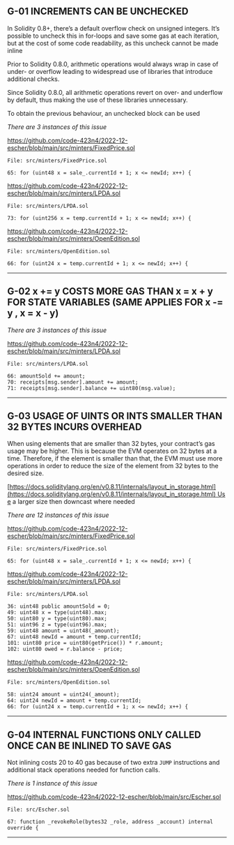 ## G-01 INCREMENTS CAN BE UNCHECKED

In Solidity 0.8+, there’s a default overflow check on unsigned integers. It’s possible to uncheck this in for-loops and save some gas at each iteration, but at the cost of some code readability, as this uncheck cannot be made inline

Prior to Solidity 0.8.0, arithmetic operations would always wrap in case of under- or overflow leading to widespread use of libraries that introduce additional checks.

Since Solidity 0.8.0, all arithmetic operations revert on over- and underflow by default, thus making the use of these libraries unnecessary.

To obtain the previous behaviour, an unchecked block can be used

_There are 3 instances of this issue_

https://github.com/code-423n4/2022-12-escher/blob/main/src/minters/FixedPrice.sol

```
File: src/minters/FixedPrice.sol

65: for (uint48 x = sale_.currentId + 1; x <= newId; x++) {
```

https://github.com/code-423n4/2022-12-escher/blob/main/src/minters/LPDA.sol

```
File: src/minters/LPDA.sol

73: for (uint256 x = temp.currentId + 1; x <= newId; x++) {
```

https://github.com/code-423n4/2022-12-escher/blob/main/src/minters/OpenEdition.sol

```
File: src/minters/OpenEdition.sol

66: for (uint24 x = temp.currentId + 1; x <= newId; x++) {
```

------

## G-02 x += y COSTS MORE GAS THAN x = x + y FOR STATE VARIABLES (SAME APPLIES FOR x -= y , x = x - y)

_There are 3 instances of this issue_

https://github.com/code-423n4/2022-12-escher/blob/main/src/minters/LPDA.sol

```
File: src/minters/LPDA.sol

66: amountSold += amount;
70: receipts[msg.sender].amount += amount;
71: receipts[msg.sender].balance += uint80(msg.value);
```

-----

## G-03 USAGE OF UINTS OR INTS SMALLER THAN 32 BYTES INCURS OVERHEAD

When using elements that are smaller than 32 bytes, your contract’s gas usage may be higher. This is because the EVM operates on 32 bytes at a time. Therefore, if the element is smaller than that, the EVM must use more operations in order to reduce the size of the element from 32 bytes to the desired size.

[https://docs.soliditylang.org/en/v0.8.11/internals/layout_in_storage.html](https://docs.soliditylang.org/en/v0.8.11/internals/layout_in_storage.html) Use a larger size then downcast where needed

_There are 12 instances of this issue_

https://github.com/code-423n4/2022-12-escher/blob/main/src/minters/FixedPrice.sol

```
File: src/minters/FixedPrice.sol

65: for (uint48 x = sale_.currentId + 1; x <= newId; x++) {
```

https://github.com/code-423n4/2022-12-escher/blob/main/src/minters/LPDA.sol

```
File: src/minters/LPDA.sol

36: uint48 public amountSold = 0;
49: uint48 x = type(uint48).max;
50: uint80 y = type(uint80).max;
51: uint96 z = type(uint96).max;
59: uint48 amount = uint48(_amount);
67: uint48 newId = amount + temp.currentId;
101: uint80 price = uint80(getPrice()) * r.amount;
102: uint80 owed = r.balance - price;
```

https://github.com/code-423n4/2022-12-escher/blob/main/src/minters/OpenEdition.sol

```
File: src/minters/OpenEdition.sol

58: uint24 amount = uint24(_amount);
64: uint24 newId = amount + temp.currentId;
66: for (uint24 x = temp.currentId + 1; x <= newId; x++) {
```

---------

## G-04 INTERNAL FUNCTIONS ONLY CALLED ONCE CAN BE INLINED TO SAVE GAS

Not inlining costs 20 to 40 gas because of two extra `JUMP` instructions and additional stack operations needed for function calls.

_There is 1 instance of this issue_

https://github.com/code-423n4/2022-12-escher/blob/main/src/Escher.sol

```
File: src/Escher.sol

67: function _revokeRole(bytes32 _role, address _account) internal override {
```

-----
